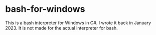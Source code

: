# bash-for-windows
This is a bash interpreter for Windows in C#. I wrote it back in January 2023. It is not made for the actual interpreter for bash.
